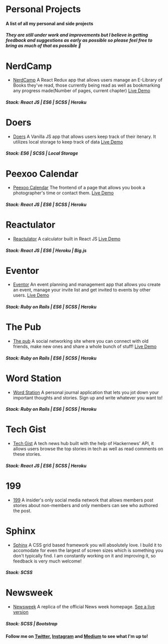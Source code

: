 # Personal Projects
#### A list of all my personal and side projects
##### They are still under work and improvements but I believe in getting feedback and suggestions as early as possible so please feel free to bring as much of that as possible :rocket:

# NerdCamp
* [NerdCamp](https://github.com/Oluwadamilareolusakin/bookstore-react-redux)
A React Redux app that allows users manage an E-Library of Books they've read, those currently being read as well as bookmarking any progress made(Number of pages, current chapter)
[Live Demo](https://nerdcamp-io.herokuapp.com)
##### Stack: React JS |  ES6 | SCSS | Heroku

# Doers
* [Doers](https://github.com/Oluwadamilareolusakin/javascript-to-do-list)
A Vanilla JS app that allows users keep track of their itenary. It utilizes local storage to keep track of data
[Live Demo](https://raw.githack.com/Oluwadamilareolusakin/javascript-to-do-list/list/dist/index.html)
##### Stack: ES6 | SCSS | Local Storage

# Peexoo Calendar
* [Peexoo Calendar](https://github.com/Oluwadamilareolusakin/peexoo-calendar)
The frontend of a page that allows you book a photographer's time or contact them.
[Live Demo](https://peexoo-calendar.herokuapp.com)
##### Stack: React JS |  ES6 | SCSS | Heroku

# Reactulator
* [Reactulator](https://github.com/Oluwadamilareolusakin/reactulator-lator)
A calculator built in React JS
[Live Demo](https://reactulator-io.herokuapp.com)
##### Stack: React JS |  ES6 | Heroku | Big.js

# Eventor
* [Eventor](https://github.com/Oluwadamilareolusakin/eventor)
An event planning and management app that allows you create an event, manage your invite list and get invited to events by other users.
[Live Demo](http://eventor-io.herokuapp.com/)
##### Stack: Ruby on Rails | ES6 | SCSS | Heroku


# The Pub
* [The pub](https://github.com/Oluwadamilareolusakin/the-pub)
A social networking site where you can connect with old friends, make new ones and share a whole bunch of stuff!
[Live Demo](http://thepub-io.herokuapp.com/)
##### Stack: Ruby on Rails | ES6 | SCSS | Heroku


# Word Station
* [Word Station](https://github.com/Oluwadamilareolusakin/word-station)
 A personal journal application that lets you jot down your important thoughts and stories. Sign up and write whatever you want to!
 ##### Stack: Ruby on Rails | ES6 | SCSS | Heroku


# Tech Gist
* [Tech Gist](https://github.com/Oluwadamilareolusakin/tech-gist)
 A tech news hub built with the help of Hackernews' API, it allows users browse the top stories in tech as well as read comments on these stories.
 ##### Stack: React JS |  ES6 | SCSS | Heroku 


# 199
* [199](https://github.com/Oluwadamilareolusakin/members-only)
 A insider's only social media network that allows members post stories about non-members and only members can see who authored the post.


# Sphinx
* [Sphinx](https://github.com/Oluwadamilareolusakin/sphinx)
 A CSS grid based framework you will absolutely love. I build it to accomodate for even the largest of screen sizes which is something you don't typically find. I am constantly working on it and improving it, so feedback is very much welcome!
 ##### Stack: SCSS 


# Newsweek
* [Newsweek](https://github.com/Oluwadamilareolusakin/news-week-replica)
 A replica of the official News week homepage. [See a live version](https://rawcdn.githack.com/Oluwadamilareolusakin/news-week-replica/239894d031a63fbf2b740dcb5f3024a6639d64be/index.html)
 ##### Stack: SCSS | Bootstrap 




#### Follow me on [Twitter](https://twitter.com/oluwadamilareo_), [Instagram](https://instagram.com/oluwadamilare_olusakin) and [Medium](https://medium.com/@oluwadamilareo_) to see what I'm up to!



